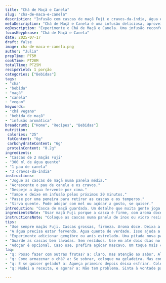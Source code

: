 ```yaml
---
title: "Chá de Maçã e Canela"
slug: "cha-de-maca-e-canela"
description: "Infusão com cascas de maçã Fuji e cravos-da-índia, água quente e pau de canela, deixando liberar sabor por 20 minutos. Bebida vegana, sem glúten, sem lactose, sem ovos e sem nozes. A maçã Fuji proporciona aroma doce, o cravo dá um toque picante diferenciado. Preparação simples que aproveita cascas depois do uso, eliminando desperdício. Serve para relaxar, aquecer, hidratar com sabor natural, cor suave e aroma convidativo. Uma bebida alternativa sem cafeína, boa para qualquer hora."
metaDescription: "Chá de Maçã e Canela é uma infusão deliciosa, aproveite cascas de maçã e especiarias quentes. Uma bebida vegana, saudável e sem desperdício."
ogDescription: "Experimente o Chá de Maçã e Canela. Uma infusão reconfortante que usa cascas de maçã e especiarias. Refresque-se de maneira saudável."
focusKeyphrase: "Chá de Maçã e Canela"
date: 2025-07-17
draft: false
image: cha-de-maca-e-canela.png
author: "Julia"
prepTime: PT5M
cookTime: PT20M
totalTime: PT25M
recipeYield: 1 porção
categories: ["Bebidas"]
tags:
- "cha"
- "bebida"
- "maçã"
- "canela"
- "vegan"
keywords:
- "chá vegano"
- "bebida de maçã"
- "infusão aromática"
breadcrumb: ["Home", "Recipes", "Bebidas"]
nutrition: 
 calories: "25"
 fatContent: "0g"
 carbohydrateContent: "6g"
 proteinContent: "0.2g"
ingredients:
- "Cascas de 2 maçãs Fuji"
- "300 ml de água quente"
- "1 pau de canela"
- "3 cravos-da-índia"
instructions:
- "Jogue as cascas de maçã numa panela média."
- "Acrescente o pau de canela e os cravos."
- "Despeje a água fervente por cima."
- "Tampe e deixe em infusão pelos próximos 20 minutos."
- "Passe por uma peneira para retirar as cascas e os temperos."
- "Sirva quente. Pode adoçar com mel ou açúcar a gosto, se quiser."
introduction: "Casca de maçã guardada. Um detalhe que muita gente joga fora. Aqui, ela vira bebida. Tem canela, cravo, aroma que desarma o dia. Não é café, não é chá preto. Outra vibe. Varia a cor, muda o cheiro. Calor que abraça. Deixa quieto uns 20 minutos, meio que te chama pra perto. Doce na medida, sem açúcar, só o jeito da manga Fuji. Tua casa vira feira, aroma espalhado, sem pressa, sem frescura. Simples, sem exagero, aproveita o que sobra da fruta. Cruza sabores que ninguém espera. Daria certo com outras frutas, claro. Mas essa é brasileira, de respeito. Bebida que aconchega. Você compra maçã. Depois, nada se perde. Tudo vira tiro de memória afetiva."
ingredientsNote: "Usar maçã Fuji porque a casca é firme, com aroma doce, menos ácida. Cascas finas, evitam amargor. Cravo-da-índia é uma especiaria tradicional, traz toques quentes, combina com canela de pau, que libera lentamente o sabor.O volume da água foi aumentado para 300 ml, garantindo uma infusão mais leve e cheia de nuances. Alterar os ingredientes é uma jogada: cravo substitui a canela comum na dose tradicional, mas aqui ficou junto para um sabor mais complexo. As cascas precisam estar limpas, sem pesticidas, lavadas várias vezes. Não precisa descascar a polpa da maçã para o chá. Infusão longa ajuda a extrair o máximo de sabor destes ingredientes, mas não tanto para não virar amargo. Pode variar de 15 a 25 minutos, dependendo do gosto. Pudera se adicionar anis estrelado, gengibre ou até raspas de limão para variações do mesmo chá. Finalmente, fica vegano, sem lactose, sem glúten, algo que muita gente procura."
instructionsNote: "Coloque as cascas numa panela de inox ou vidro resistente. Junte especiarias inteiras para dar sabor natural. Água deve estar fervendo na hora do preparo, isso ajuda extrair essência das cascas e pau de canela e cravos. Tampar a panela é importante para que não escape o vapor e os aromas fiquem concentrados. Deixar em infusão por uns 20 minutos, mexa de vez em quando para ajudar. Passe numa peneira fina para eliminar todos os sólidos, se quiser pode usar um coador de tecido para garantir limpeza. Adoce só se quiser, pode usar mel da roça ou açúcar mascavo, para um toque brasileiro tradicional. Sirva no copo bonito, aproveite cor e cheiro como festa. Se preferir gelado, deixe esfriar, coloque gelo e ervas frescas (hortelã, por exemplo). Caso conserve na geladeira, toma cuidado para não passar de 24 horas, porque perde aroma. Fácil, rápido, e evita desperdício na cozinha."
tips:
- "Use sempre maçãs Fuji. Cascas grossas, firmeza. Aroma doce. Deixa a bebida com sabor mais intenso. Evite maçãs muito ácidas. Não tenha pressa, deixe em infusão por 20 minutos."
- "A água precisa estar fervendo. Água quente de verdade. Isso ajuda a extrair o sabor das especiarias. Tampe a panela. Vapor é seu amigo, concentra os aromas."
- "Experimente adicionar gengibre ou anis estrelado. Uma pitada nova para a receita. Variar intensifica a experiência. Raspa de limão, frescor. Muda tudo, traz outra pegada."
- "Guarde as cascas bem lavadas. Sem resíduos. Use em até dois dias no máximo. Senão, perdem o sabor. Se fizer em maior quantidade, mantenha na geladeira."
- "Adoçar é opcional. Caso use, prefira açúcar mascavo. Um toque mais complexo. Ou mel, para adoçar naturalmente. Se aquecer, deixe esfriar, pode adicionar gelo."
faq:
- "q: Posso fazer com outras frutas? a: Claro, mas atenção ao sabor. Algumas frutas podem ser amargas. Teste, mas vá com calma."
- "q: Como armazenar o chá? a: Se sobrar, coloque na geladeira. Mas consuma em até 24 horas. Passado isso, perde aroma e qualidade."
- "q: E se quiser gelado? a: Aqueça primeiro depois deixa esfriar. Coloca gelo e ervas frescas. Super refrescante e diferente."
- "q: Mudei a receita, e agora? a: Não tem problema. Sinta à vontade para trocar especiarias. Adicione o que achar interessante. O legal é experimentar."

---
```

